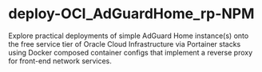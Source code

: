 # deploy-OCI_AdGuardHome_rp-NPM
Explore practical deployments of simple AdGuard Home instance(s) onto the free service tier of Oracle Cloud Infrastructure via Portainer stacks using Docker composed container configs that implement a reverse proxy for front-end network services.
